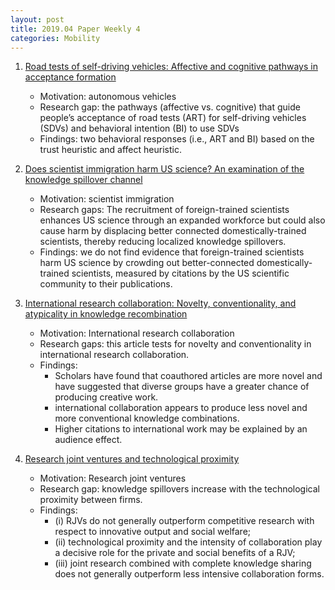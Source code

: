 ```yaml
---
layout: post
title: 2019.04 Paper Weekly 4
categories: Mobility
---
```


1. [Road tests of self-driving vehicles: Affective and cognitive pathways in acceptance formation](https://www.sciencedirect.com/science/article/pii/S0965856418307183)

    - Motivation: autonomous vehicles
    - Research gap: the pathways (affective vs. cognitive) that guide people’s acceptance of road tests (ART) for self-driving vehicles (SDVs) and behavioral intention (BI) to use SDVs
    - Findings: two behavioral responses (i.e., ART and BI) based on the trust heuristic and affect heuristic.

2. [Does scientist immigration harm US science? An examination of the knowledge spillover channel](https://www.sciencedirect.com/science/article/abs/pii/S0048733319300113)

    - Motivation: scientist immigration
    - Research gaps: The recruitment of foreign-trained scientists enhances US science through an expanded workforce but could also cause harm by displacing better connected domestically-trained scientists, thereby reducing localized knowledge spillovers.
    - Findings: we do not find evidence that foreign-trained scientists harm US science by crowding out better-connected domestically-trained scientists, measured by citations by the US scientific community to their publications.

3. [International research collaboration: Novelty, conventionality, and atypicality in knowledge recombination](https://www.sciencedirect.com/science/article/abs/pii/S0048733319300046)

    - Motivation: International research collaboration
    - Research gaps: this article tests for novelty and conventionality in international research collaboration.
    - Findings: 
        - Scholars have found that coauthored articles are more novel and have suggested that diverse groups have a greater chance of producing creative work. 
        - international collaboration appears to produce less novel and more conventional knowledge combinations. 
        - Higher citations to international work may be explained by an audience effect.

4. [Research joint ventures and technological proximity](https://www.sciencedirect.com/science/article/abs/pii/S0048733319300058)

    - Motivation: Research joint ventures
    - Research gap: knowledge spillovers increase with the technological proximity between firms.
    - Findings: 
        - (i) RJVs do not generally outperform competitive research with respect to innovative output and social welfare; 
        - (ii) technological proximity and the intensity of collaboration play a decisive role for the private and social benefits of a RJV;
        - (iii) joint research combined with complete knowledge sharing does not generally outperform less intensive collaboration forms.